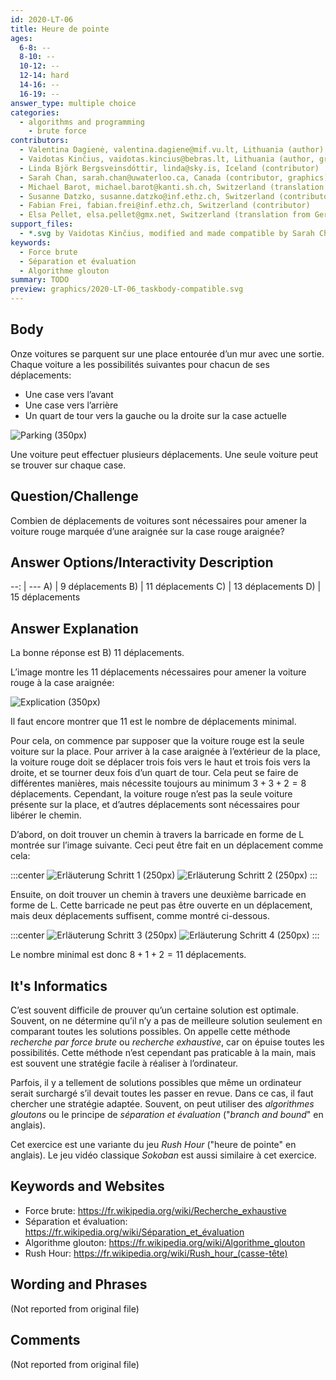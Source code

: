 ```yaml
---
id: 2020-LT-06
title: Heure de pointe
ages:
  6-8: --
  8-10: --
  10-12: --
  12-14: hard
  14-16: --
  16-19: --
answer_type: multiple choice
categories:
  - algorithms and programming
    - brute force
contributors:
  - Valentina Dagienė, valentina.dagiene@mif.vu.lt, Lithuania (author)
  - Vaidotas Kinčius, vaidotas.kincius@bebras.lt, Lithuania (author, graphics)
  - Linda Björk Bergsveinsdóttir, linda@sky.is, Iceland (contributor)
  - Sarah Chan, sarah.chan@uwaterloo.ca, Canada (contributor, graphics)
  - Michael Barot, michael.barot@kanti.sh.ch, Switzerland (translation from English into German)
  - Susanne Datzko, susanne.datzko@inf.ethz.ch, Switzerland (contributor, graphics)
  - Fabian Frei, fabian.frei@inf.ethz.ch, Switzerland (contributor)
  - Elsa Pellet, elsa.pellet@gmx.net, Switzerland (translation from German into French)
support_files:
  - *.svg by Vaidotas Kinčius, modified and made compatible by Sarah Chan and Susanne Datzko
keywords:
  - Force brute
  - Séparation et évaluation
  - Algorithme glouton
summary: TODO
preview: graphics/2020-LT-06_taskbody-compatible.svg
---
```



## Body

Onze voitures se parquent sur une place entourée d’un mur avec une sortie. Chaque voiture a les possibilités suivantes pour chacun de ses déplacements:
 - Une case vers l’avant
 - Une case vers l’arrière
 - Un quart de tour vers la gauche ou la droite sur la case actuelle

![](graphics/2020-LT-06_taskbody-compatible.svg "Parking (350px)")

Une voiture peut effectuer plusieurs déplacements. Une seule voiture peut se trouver sur chaque case.


## Question/Challenge

Combien de déplacements de voitures sont nécessaires pour amener la voiture rouge marquée d’une araignée sur la case rouge araignée?


## Answer Options/Interactivity Description

--: | ---
 A) | 9 déplacements
 B) | 11 déplacements
 C) | 13 déplacements
 D) | 15 déplacements


## Answer Explanation

La bonne réponse est B) 11 déplacements.

L’image montre les 11 déplacements nécessaires pour amener la voiture rouge à la case araignée:

![](graphics/2020-LT-06_explanation1-compatible.svg "Explication (350px)")

Il faut encore montrer que 11 est le nombre de déplacements minimal.

Pour cela, on commence par supposer que la voiture rouge est la seule voiture sur la place. Pour arriver à la case araignée à l’extérieur de la place, la voiture rouge doit se déplacer trois fois vers le haut et trois fois vers la droite, et se tourner deux fois d’un quart de tour. Cela peut se faire de différentes manières, mais nécessite toujours au minimum $3 + 3 + 2 = 8$ déplacements. Cependant, la voiture rouge n’est pas la seule voiture présente sur la place, et d’autres déplacements sont nécessaires pour libérer le chemin.

D’abord, on doit trouver un chemin à travers la barricade en forme de L montrée sur l’image suivante. Ceci peut être fait en un déplacement comme cela:

:::center
![](graphics/2020-LT-06_explanation2-compatible.svg "Erläuterung Schritt 1 (250px)")
![](graphics/2020-LT-06_explanation3-compatible.svg "Erläuterung Schritt 2 (250px)")
:::

Ensuite, on doit trouver un chemin à travers une deuxième barricade en forme de L. Cette barricade ne peut pas être ouverte en un déplacement, mais deux déplacements suffisent, comme montré ci-dessous.

:::center
![](graphics/2020-LT-06_explanation4-compatible.svg "Erläuterung Schritt 3 (250px)")
![](graphics/2020-LT-06_explanation5-compatible.svg "Erläuterung Schritt 4 (250px)")
:::

Le nombre minimal est donc $8 + 1 + 2 = 11$ déplacements.


## It's Informatics

C’est souvent difficile de prouver qu’un certaine solution est optimale. Souvent, on ne détermine qu’il n’y a pas de meilleure solution seulement en comparant toutes les solutions possibles. On appelle cette méthode _recherche par force brute_ ou _recherche exhaustive_, car on épuise toutes les possibilités. Cette méthode n’est cependant pas praticable à la main, mais est souvent une stratégie facile à réaliser à l’ordinateur.

Parfois, il y a tellement de solutions possibles que même un ordinateur serait surchargé s’il devait toutes les passer en revue. Dans ce cas, il faut chercher une stratégie adaptée. Souvent, on peut utiliser des _algorithmes gloutons_ ou le principe de _séparation et évaluation_ ("_branch and bound_" en anglais).

Cet exercice est une variante du jeu _Rush Hour_ ("heure de pointe" en anglais). Le jeu vidéo classique _Sokoban_ est aussi similaire à cet exercice.


## Keywords and Websites

 - Force brute: https://fr.wikipedia.org/wiki/Recherche_exhaustive
 - Séparation et évaluation: https://fr.wikipedia.org/wiki/Séparation_et_évaluation
 - Algorithme glouton: https://fr.wikipedia.org/wiki/Algorithme_glouton
 - Rush Hour: https://fr.wikipedia.org/wiki/Rush_hour_(casse-tête)


## Wording and Phrases

(Not reported from original file)


## Comments

(Not reported from original file)
